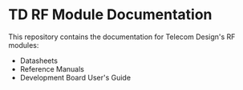 TD RF Module Documentation
==========================

This repository contains the documentation for Telecom Design's RF modules:
* Datasheets
* Reference Manuals
* Development Board User's Guide

